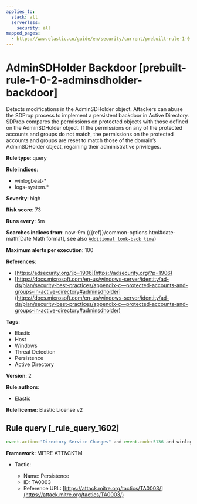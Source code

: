 ```yaml
---
applies_to:
  stack: all
  serverless:
    security: all
mapped_pages:
  - https://www.elastic.co/guide/en/security/current/prebuilt-rule-1-0-2-adminsdholder-backdoor.html
---
```


# AdminSDHolder Backdoor [prebuilt-rule-1-0-2-adminsdholder-backdoor]

Detects modifications in the AdminSDHolder object. Attackers can abuse the SDProp process to implement a persistent backdoor in Active Directory. SDProp compares the permissions on protected objects with those defined on the AdminSDHolder object. If the permissions on any of the protected accounts and groups do not match, the permissions on the protected accounts and groups are reset to match those of the domain’s AdminSDHolder object, regaining their administrative privileges.

**Rule type**: query

**Rule indices**:

* winlogbeat-*
* logs-system.*

**Severity**: high

**Risk score**: 73

**Runs every**: 5m

**Searches indices from**: now-9m ({{ref}}/common-options.html#date-math[Date Math format], see also [`Additional look-back time`](docs-content://solutions/security/detect-and-alert/create-detection-rule.md#rule-schedule))

**Maximum alerts per execution**: 100

**References**:

* [https://adsecurity.org/?p=1906](https://adsecurity.org/?p=1906)
* [https://docs.microsoft.com/en-us/windows-server/identity/ad-ds/plan/security-best-practices/appendix-c—​protected-accounts-and-groups-in-active-directory#adminsdholder](https://docs.microsoft.com/en-us/windows-server/identity/ad-ds/plan/security-best-practices/appendix-c—​protected-accounts-and-groups-in-active-directory#adminsdholder)

**Tags**:

* Elastic
* Host
* Windows
* Threat Detection
* Persistence
* Active Directory

**Version**: 2

**Rule authors**:

* Elastic

**Rule license**: Elastic License v2

## Rule query [_rule_query_1602]

```js
event.action:"Directory Service Changes" and event.code:5136 and winlog.event_data.ObjectDN:CN=AdminSDHolder,CN=System*
```

**Framework**: MITRE ATT&CKTM

* Tactic:

    * Name: Persistence
    * ID: TA0003
    * Reference URL: [https://attack.mitre.org/tactics/TA0003/](https://attack.mitre.org/tactics/TA0003/)



